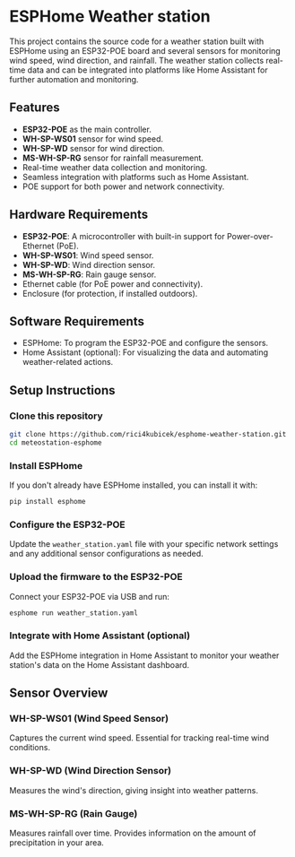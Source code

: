 # ESPHome Weather station
This project contains the source code for a weather station built with ESPHome using an ESP32-POE board and several sensors for monitoring wind speed, wind direction, and rainfall. The weather station collects real-time data and can be integrated into platforms like Home Assistant for further automation and monitoring.

## Features
* **ESP32-POE** as the main controller.
* **WH-SP-WS01** sensor for wind speed.
* **WH-SP-WD** sensor for wind direction.
* **MS-WH-SP-RG** sensor for rainfall measurement.
* Real-time weather data collection and monitoring.
* Seamless integration with platforms such as Home Assistant.
* POE support for both power and network connectivity.

## Hardware Requirements
* **ESP32-POE**: A microcontroller with built-in support for Power-over-Ethernet (PoE).
* **WH-SP-WS01**: Wind speed sensor.
* **WH-SP-WD**: Wind direction sensor.
* **MS-WH-SP-RG**: Rain gauge sensor.
* Ethernet cable (for PoE power and connectivity).
* Enclosure (for protection, if installed outdoors).

## Software Requirements
* ESPHome: To program the ESP32-POE and configure the sensors.
* Home Assistant (optional): For visualizing the data and automating weather-related actions.

## Setup Instructions
### Clone this repository

``` bash
git clone https://github.com/rici4kubicek/esphome-weather-station.git
cd meteostation-esphome
```

### Install ESPHome
If you don't already have ESPHome installed, you can install it with:

``` bash
pip install esphome
```

### Configure the ESP32-POE
Update the `weather_station.yaml` file with your specific network settings and any additional sensor configurations as needed.

### Upload the firmware to the ESP32-POE
Connect your ESP32-POE via USB and run:

```bash
esphome run weather_station.yaml
```

### Integrate with Home Assistant (optional)
Add the ESPHome integration in Home Assistant to monitor your weather station's data on the Home Assistant dashboard.

## Sensor Overview
### WH-SP-WS01 (Wind Speed Sensor)
Captures the current wind speed. Essential for tracking real-time wind conditions.

### WH-SP-WD (Wind Direction Sensor)
Measures the wind's direction, giving insight into weather patterns.

### MS-WH-SP-RG (Rain Gauge)
Measures rainfall over time. Provides information on the amount of precipitation in your area.
